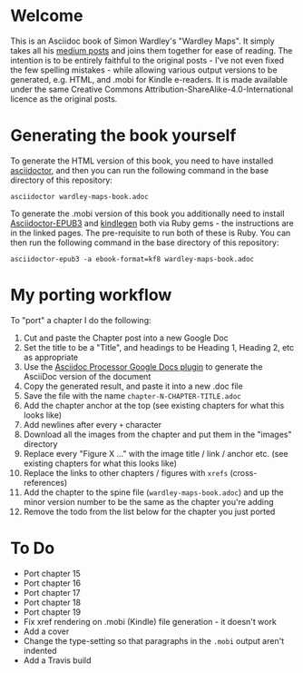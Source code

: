 # Welcome
This is an Asciidoc book of Simon Wardley's "Wardley Maps". It simply takes all his [medium posts](https://medium.com/wardleymaps) and joins them together for ease of reading.  The intention is to be entirely faithful to the original posts - I've not even fixed the few spelling mistakes - while allowing various output versions to be generated, e.g. HTML, and .mobi for Kindle e-readers.  It is made available under the same Creative Commons Attribution-ShareAlike-4.0-International licence as the original posts. 

# Generating the book yourself
To generate the HTML version of this book, you need to have installed [asciidoctor](https://asciidoctor.org/docs/user-manual/), and then you can run the following command in the base directory of this repository:

    asciidoctor wardley-maps-book.adoc

To generate the .mobi version of this book you additionally need to install [Asciidoctor-EPUB3](https://asciidoctor.org/docs/asciidoctor-epub3/) and [kindlegen](https://rubygems.org/gems/kindlegen/versions/3.0.3) both via  Ruby gems - the instructions are in the linked pages.  The pre-requisite to run both of these is Ruby. You can then run the following command in the base directory of this repository:

    asciidoctor-epub3 -a ebook-format=kf8 wardley-maps-book.adoc

# My porting workflow
To "port" a chapter I do the following:
1. Cut and paste the Chapter post into a new Google Doc
1. Set the title to be a "Title", and headings to be Heading 1, Heading 2, etc as appropriate 
1. Use the [Asciidoc Processor Google Docs plugin](https://chrome.google.com/webstore/detail/asciidoc-processor/eghlmnhjljbjodpeehjjcgfcjegcfbhk?hl=en) to generate the AsciiDoc version of the document
1. Copy the generated result, and paste it into a new .doc file
1. Save the file with the name ```chapter-N-CHAPTER-TITLE.adoc```
1. Add the chapter anchor at the top (see existing chapters for what this looks like)
1. Add newlines after every ```+``` character
1. Download all the images from the chapter and put them in the "images" directory
1. Replace every "Figure X ..." with the image title / link / anchor etc. (see existing chapters for what this looks like)
1. Replace the links to other chapters / figures with ```xrefs``` (cross-references)
1. Add the chapter to the spine file (```wardley-maps-book.adoc```) and up the minor version number to be the same as the chapter you're adding
1. Remove the todo from the list below for the chapter you just ported

# To Do
* Port chapter 15
* Port chapter 16
* Port chapter 17
* Port chapter 18
* Port chapter 19
* Fix xref rendering on .mobi (Kindle) file generation - it doesn't work
* Add a cover
* Change the type-setting so that paragraphs in the ```.mobi``` output aren't indented
* Add a Travis build
